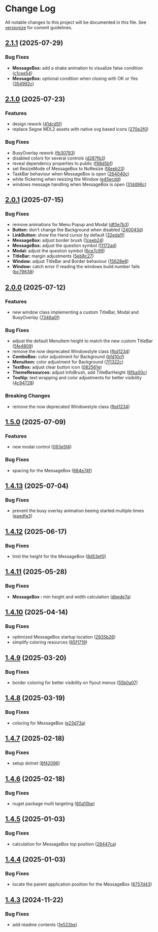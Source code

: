 # Change Log

All notable changes to this project will be documented in this file. See [versionize](https://github.com/versionize/versionize) for commit guidelines.

<a name="2.1.1"></a>
## [2.1.1](https://www.github.com/OpenCommissioning/OC_Assistant_Theme/releases/tag/v2.1.1) (2025-07-29)

### Bug Fixes

* **MessageBox:** add a shake animation to visualize false condition ([c1cee54](https://www.github.com/OpenCommissioning/OC_Assistant_Theme/commit/c1cee548da8a67ab0676146a69214a3f005de750))
* **MessageBox:** optional condition when closing with OK or Yes ([354992c](https://www.github.com/OpenCommissioning/OC_Assistant_Theme/commit/354992cae413c9c35e94a5825da407788b8d076d))

<a name="2.1.0"></a>
## [2.1.0](https://www.github.com/OpenCommissioning/OC_Assistant_Theme/releases/tag/v2.1.0) (2025-07-23)

### Features

* design rework ([41dcd5f](https://www.github.com/OpenCommissioning/OC_Assistant_Theme/commit/41dcd5ffd44190065bfe80d961099780166ceff9))
* replace Segoe MDL2 assets with native svg based icons ([270e2f0](https://www.github.com/OpenCommissioning/OC_Assistant_Theme/commit/270e2f0a8f25f658837c97cb4438161893f816a4))

### Bug Fixes

* BusyOverlay rework ([fb30783](https://www.github.com/OpenCommissioning/OC_Assistant_Theme/commit/fb307830c691bf55fea415b8c07dfe9c7e6fa6ba))
* disabled colors for several controls ([d287fb3](https://www.github.com/OpenCommissioning/OC_Assistant_Theme/commit/d287fb38e53c6cbf32a878b4cfb77093c951fd62))
* reveal dependency properties to public ([f98d5b1](https://www.github.com/OpenCommissioning/OC_Assistant_Theme/commit/f98d5b1b5446dd4be56f41bcae7d6da73d60890e))
* set ResizeMode of MessageBox to NoResize ([f4eeb23](https://www.github.com/OpenCommissioning/OC_Assistant_Theme/commit/f4eeb23ee816a8517079459ddafc5907ea055870))
* TaskBar behaviour when MessageBox is open ([264040c](https://www.github.com/OpenCommissioning/OC_Assistant_Theme/commit/264040c08634c751707d135b4faad53a48fe75c0))
* white flickering when resizing the Window ([e45ecdd](https://www.github.com/OpenCommissioning/OC_Assistant_Theme/commit/e45ecdda002773ee3228e492a1cd0e307660cee3))
* windows message handling when MessageBox is open ([31d496c](https://www.github.com/OpenCommissioning/OC_Assistant_Theme/commit/31d496c34e8a9dc987b0098e2c2131e4beb578f4))

<a name="2.0.1"></a>
## [2.0.1](https://www.github.com/OpenCommissioning/OC_Assistant_Theme/releases/tag/v2.0.1) (2025-07-15)

### Bug Fixes

* remove animations for Menu Popup and Modal ([df0e7b3](https://www.github.com/OpenCommissioning/OC_Assistant_Theme/commit/df0e7b31ce40e781acfa5a1922b248600d71effb))
* **Button:** don't change the Background when disabled ([240043d](https://www.github.com/OpenCommissioning/OC_Assistant_Theme/commit/240043d2a47392b259196917850456c21ec93274))
* **LinkButton:** show the Hand cursor by default ([32eda1f](https://www.github.com/OpenCommissioning/OC_Assistant_Theme/commit/32eda1f0492ed8626461b2a3dc1aecfefda8f426))
* **MessageBox:** adjust border brush ([1ceeb24](https://www.github.com/OpenCommissioning/OC_Assistant_Theme/commit/1ceeb2414631e3bd781a15633f0de78e90ecdd42))
* **MessageBox:** adjust the question symbol ([11172ad](https://www.github.com/OpenCommissioning/OC_Assistant_Theme/commit/11172ad98707137cdab078796957ab6380f95a64))
* **Modal:** adjust the question symbol ([6ce7c99](https://www.github.com/OpenCommissioning/OC_Assistant_Theme/commit/6ce7c99fd1f52f1f7e726f73f2c5a873e0ea23f1))
* **TitleBar:** margin adjustments ([5eb8c27](https://www.github.com/OpenCommissioning/OC_Assistant_Theme/commit/5eb8c27090ad4b3be4fe09754f3ce42222966f23))
* **Window:** adjust TitleBar and Border behaviour ([15628e8](https://www.github.com/OpenCommissioning/OC_Assistant_Theme/commit/15628e86404f5dead572bb2014142f069a1573b2))
* **Window:** catch error if reading the windows build number fails ([bc79638](https://www.github.com/OpenCommissioning/OC_Assistant_Theme/commit/bc79638da051c50f6e99c8a922048ddcc782a69a))

<a name="2.0.0"></a>
## [2.0.0](https://www.github.com/OpenCommissioning/OC_Assistant_Theme/releases/tag/v2.0.0) (2025-07-12)

### Features

* new window class implementing a custom TitleBar, Modal and BusyOverlay ([7346a0f](https://www.github.com/OpenCommissioning/OC_Assistant_Theme/commit/7346a0fe27f94978b0fbd1ac759ea07140bf3a2e))

### Bug Fixes

* adjust the default MenuItem height to match the new custom TitleBar ([5fe4809](https://www.github.com/OpenCommissioning/OC_Assistant_Theme/commit/5fe48091b8e0bfa4884049457b6e247f6d78ffc1))
* remove the now deprecated Windowstyle class ([fbd1234](https://www.github.com/OpenCommissioning/OC_Assistant_Theme/commit/fbd123422cb40a8127742281ee2893cbb074df7a))
* **ComboBox:** color adjustment for Background ([bfd10cf](https://www.github.com/OpenCommissioning/OC_Assistant_Theme/commit/bfd10cf68199a9af7b73c2cfbe991648e3ec1233))
* **MenuItem:** color adjustment for Background ([7f1322c](https://www.github.com/OpenCommissioning/OC_Assistant_Theme/commit/7f1322c49a3b12cef3f44394675f8059bd136322))
* **TextBox:** adjust clear button icon ([082561e](https://www.github.com/OpenCommissioning/OC_Assistant_Theme/commit/082561ea479c852dc5fceb87e474a7a658b64a43))
* **ThemeResources:** adjust InfoBrush, add TitleBarHeight ([6fba00c](https://www.github.com/OpenCommissioning/OC_Assistant_Theme/commit/6fba00c8b0b3dae9ea1ef2dc85f372b2885ae166))
* **Tooltip:** text wrapping and color adjustments for better visibility ([4c94728](https://www.github.com/OpenCommissioning/OC_Assistant_Theme/commit/4c9472868d6c3f09b8b82b9e932c3a7536f0b31d))

### Breaking Changes

* remove the now deprecated Windowstyle class ([fbd1234](https://www.github.com/OpenCommissioning/OC_Assistant_Theme/commit/fbd123422cb40a8127742281ee2893cbb074df7a))

<a name="1.5.0"></a>
## [1.5.0](https://www.github.com/OpenCommissioning/OC_Assistant_Theme/releases/tag/v1.5.0) (2025-07-09)

### Features

* new modal control ([093e5f4](https://www.github.com/OpenCommissioning/OC_Assistant_Theme/commit/093e5f415416c6202074f6fbd78aed672a42c3ee))

### Bug Fixes

* spacing for the MessageBox ([684e74f](https://www.github.com/OpenCommissioning/OC_Assistant_Theme/commit/684e74f9ad1274ec86ecbdf991901b516026e145))

<a name="1.4.13"></a>
## [1.4.13](https://www.github.com/OpenCommissioning/OC_Assistant_Theme/releases/tag/v1.4.13) (2025-07-04)

### Bug Fixes

* prevent the busy overlay animation beeing started multiple times ([eaedfa3](https://www.github.com/OpenCommissioning/OC_Assistant_Theme/commit/eaedfa39f5188fbe89a18ccfed9c437ec7435e17))

<a name="1.4.12"></a>
## [1.4.12](https://www.github.com/OpenCommissioning/OC_Assistant_Theme/releases/tag/v1.4.12) (2025-06-17)

### Bug Fixes

* limit the height for the MessageBox ([8d53ef0](https://www.github.com/OpenCommissioning/OC_Assistant_Theme/commit/8d53ef018643a55f39475a62c9cb0b383a8bd1e9))

<a name="1.4.11"></a>
## [1.4.11](https://www.github.com/OpenCommissioning/OC_Assistant_Theme/releases/tag/v1.4.11) (2025-05-28)

### Bug Fixes

* **MessageBox :** min height and width calculation ([dbede7a](https://www.github.com/OpenCommissioning/OC_Assistant_Theme/commit/dbede7a30b4876adc764410adc76acb0e41c9c6e))

<a name="1.4.10"></a>
## [1.4.10](https://www.github.com/OpenCommissioning/OC_Assistant_Theme/releases/tag/v1.4.10) (2025-04-14)

### Bug Fixes

* optimized MessageBox startup location ([2935b26](https://www.github.com/OpenCommissioning/OC_Assistant_Theme/commit/2935b26f48312ea7b25a6147d8b69fe33fbccacd))
* simplify coloring resources ([65f1719](https://www.github.com/OpenCommissioning/OC_Assistant_Theme/commit/65f1719d56b98f6ff28511b70f9065f1e698f95a))

<a name="1.4.9"></a>
## [1.4.9](https://www.github.com/OpenCommissioning/OC_Assistant_Theme/releases/tag/v1.4.9) (2025-03-20)

### Bug Fixes

* border coloring for better visibility on flyout menus ([55b0a07](https://www.github.com/OpenCommissioning/OC_Assistant_Theme/commit/55b0a07718522001bdead3a1eb97a06f7e3c61c4))

<a name="1.4.8"></a>
## [1.4.8](https://www.github.com/OpenCommissioning/OC_Assistant_Theme/releases/tag/v1.4.8) (2025-03-19)

### Bug Fixes

* coloring for MessageBox ([e23d73a](https://www.github.com/OpenCommissioning/OC_Assistant_Theme/commit/e23d73a0cc69f5aff1d10e13e96edad3e944b9d2))

<a name="1.4.7"></a>
## [1.4.7](https://www.github.com/OpenCommissioning/OC_Assistant_Theme/releases/tag/v1.4.7) (2025-02-18)

### Bug Fixes

* setup dotnet ([8f42096](https://www.github.com/OpenCommissioning/OC_Assistant_Theme/commit/8f42096aa0470310801bbb3af2ffadbb9a5247f1))

<a name="1.4.6"></a>
## [1.4.6](https://www.github.com/OpenCommissioning/OC_Assistant_Theme/releases/tag/v1.4.6) (2025-02-18)

### Bug Fixes

* nuget package multi targeting ([60a10be](https://www.github.com/OpenCommissioning/OC_Assistant_Theme/commit/60a10be7ac96e8e3f48b2bf1815d17c4e4451790))

<a name="1.4.5"></a>
## [1.4.5](https://www.github.com/OpenCommissioning/OC_Assistant_Theme/releases/tag/v1.4.5) (2025-01-03)

### Bug Fixes

* calculation for MessageBox top position ([28447ca](https://www.github.com/OpenCommissioning/OC_Assistant_Theme/commit/28447ca39d0f492d58023e99857ba22c217b2e9c))

<a name="1.4.4"></a>
## [1.4.4](https://www.github.com/OpenCommissioning/OC_Assistant_Theme/releases/tag/v1.4.4) (2025-01-03)

### Bug Fixes

* locate the parent application position for the MessageBox ([6757d43](https://www.github.com/OpenCommissioning/OC_Assistant_Theme/commit/6757d435ece3ee1d2920fb784cd5adec51c9bb2c))

<a name="1.4.3"></a>
## [1.4.3](https://www.github.com/OpenCommissioning/OC_Assistant_Theme/releases/tag/v1.4.3) (2024-11-22)

### Bug Fixes

* add readme contents ([1e522be](https://www.github.com/OpenCommissioning/OC_Assistant_Theme/commit/1e522be8fe9e6fc4c4e4dc89f73b8514b77b6ba6))

